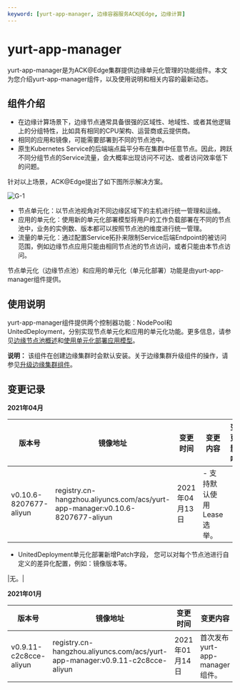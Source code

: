 ```yaml
---
keyword: [yurt-app-manager, 边缘容器服务ACK@Edge, 边缘计算]
---
```


# yurt-app-manager

yurt-app-manager是为ACK@Edge集群提供边缘单元化管理的功能组件。本文为您介绍yurt-app-manager组件，以及使用说明和相关内容的最新动态。

## 组件介绍

-   在边缘计算场景下，边缘节点通常具备很强的区域性、地域性、或者其他逻辑上的分组特性，比如具有相同的CPU架构、运营商或云提供商。
-   相同的应用和镜像，可能需要部署到不同的节点池中。
-   原生Kubernetes Service的后端端点扁平分布在集群中任意节点。因此，跨跃不同分组节点的Service流量，会大概率出现访问不可达、或者访问效率低下的问题。

针对以上场景，ACK@Edge提出了如下图所示解决方案。

![G-1](https://static-aliyun-doc.oss-accelerate.aliyuncs.com/assets/img/zh-CN/8964401161/p214171.png)

-   节点单元化：以节点池视角对不同边缘区域下的主机进行统一管理和运维。
-   应用的单元化：使用新的单元化部署模型将用户的工作负载部署在不同的节点池中，业务的实例数、版本都可以按照节点池的维度进行统一管理。
-   流量的单元化：通过配置Service拓扑来限制Service后端Endpoint的被访问范围，例如边缘节点应用只能由相同节点池的节点访问，或者只能由本节点访问。

节点单元化（边缘节点池）和应用的单元化（单元化部署）功能是由yurt-app-manager组件提供。

## 使用说明

yurt-app-manager组件提供两个控制器功能：NodePool和UnitedDeployment，分别实现节点单元化和应用的单元化功能。更多信息，请参见[边缘节点池概述](/intl.zh-CN/边缘容器服务ACK@Edge用户指南/边缘单元化管理/边缘节点池管理/边缘节点池概述.md)和[使用单元化部署应用模型](/intl.zh-CN/边缘容器服务ACK@Edge用户指南/边缘单元化管理/使用单元化部署应用模型.md)。

**说明：** 该组件在创建边缘集群时会默认安装。关于边缘集群升级组件的操作，请参见[升级边缘集群组件](/intl.zh-CN/边缘容器服务ACK@Edge用户指南/边缘托管集群管理/升级边缘集群组件.md)。

## 变更记录

**2021年04月**

|版本号|镜像地址|变更时间|变更内容|变更影响|
|---|----|----|----|----|
|v0.10.6-8207677-aliyun|registry.cn-hangzhou.aliyuncs.com/acs/yurt-app-manager:v0.10.6-8207677-aliyun|2021年04月13日|-   支持默认使用Lease选举。
-   UnitedDeployment单元化部署新增Patch字段， 您可以对每个节点池进行自定义的差异化配置，例如：镜像版本等。

|无。|

**2021年01月**

|版本号|镜像地址|变更时间|变更内容|变更影响|
|---|----|----|----|----|
|v0.9.11-c2c8cce-aliyun|registry.cn-hangzhou.aliyuncs.com/acs/yurt-app-manager:v0.9.11-c2c8cce-aliyun|2021年01月14日|首次发布yurt-app-manager组件。|无。|

